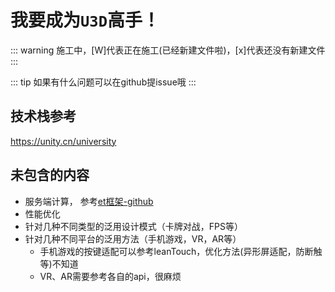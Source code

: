 # 我要成为`U3D`高手！

::: warning
施工中，[W]代表正在施工(已经新建文件啦)，[x]代表还没有新建文件
:::

::: tip
如果有什么问题可以在github提issue哦
:::


## 技术栈参考

https://unity.cn/university


## 未包含的内容

- 服务端计算， 参考[et框架-github](https://github.com/egametang/ET/tree/master)
- 性能优化
- 针对几种不同类型的泛用设计模式（卡牌对战，FPS等）
- 针对几种不同平台的泛用方法（手机游戏，VR，AR等）
    - 手机游戏的按键适配可以参考leanTouch，优化方法(异形屏适配，防断触等)不知道
    - VR、AR需要参考各自的api，很麻烦